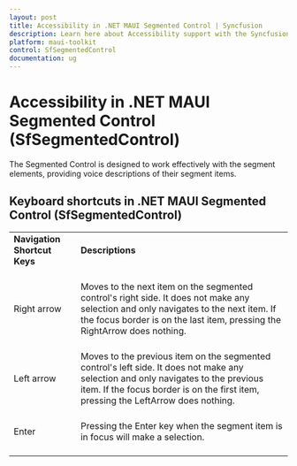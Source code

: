```yaml
---
layout: post
title: Accessibility in .NET MAUI Segmented Control | Syncfusion
description: Learn here about Accessibility support with the Syncfusion .NET MAUI Segmented Control (SfSegmentedControl).
platform: maui-toolkit
control: SfSegmentedControl
documentation: ug
---
```


# Accessibility in .NET MAUI Segmented Control (SfSegmentedControl)

The Segmented Control is designed to work effectively with the segment elements, providing voice descriptions of their segment items.

## Keyboard shortcuts in .NET MAUI Segmented Control (SfSegmentedControl)

<table>
<tr>
<td>
<b> Navigation Shortcut Keys </b> <br/><br/></td><td>
<b> Descriptions </b> <br/><br/></td></tr>
<tr>
<td>
Right arrow<br/><br/></td><td>Moves to the next item on the segmented control's right side. It does not make any selection and only navigates to the next item. If the focus border is on the last item, pressing the RightArrow does nothing.<br/><br/></td></tr>
<tr>
<td>
Left arrow<br/><br/></td><td>
Moves to the previous item on the segmented control's left side. It does not make any selection and only navigates to the previous item. If the focus border is on the first item, pressing the LeftArrow does nothing.<br/><br/></td></tr>
<tr>
<td>
Enter<br/><br/></td><td>
Pressing the Enter key when the segment item is in focus will make a selection.<br/><br/></td></tr>
</table>


